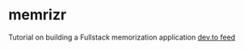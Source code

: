 # memrizr
Tutorial on building a Fullstack memorization application
[dev.to feed](https://dev.to/jacobsngoodwin/14-add-signin-handler-32be)